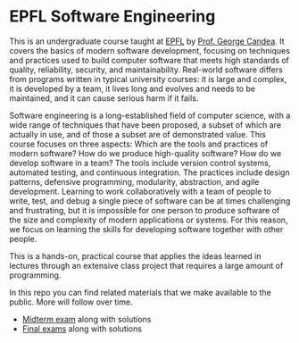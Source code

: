 # EPFL Software Engineering

This is an undergraduate course taught at [EPFL](http://ic.epfl.ch) by [Prof. George Candea](http://dslab.epfl.ch/people/candea). It covers the basics of modern software development, focusing on techniques and practices used to build computer software that meets high standards of quality, reliability, security, and maintainability. Real-world software differs from programs written in typical university courses: it is large and complex, it is developed by a team, it lives long and evolves and needs to be maintained, and it can cause serious harm if it fails.

Software engineering is a long-established field of computer science, with a wide range of techniques that have been proposed, a subset of which are actually in use, and of those a subset are of demonstrated value. This course focuses on three aspects: Which are the tools and practices of modern software? How do we produce high-quality software? How do we develop software in a team? The tools include version control systems, automated testing, and continuous integration. The practices include design patterns, defensive programming, modularity, abstraction, and agile development. Learning to work collaboratively with a team of people to write, test, and debug a single piece of software can be at times challenging and frustrating, but it is impossible for one person to produce software of the size and complexity of modern applications or systems. For this reason, we focus on learning the skills for developing software together with other people. 

This is a hands-on, practical course that applies the ideas learned in lectures through an extensive class project that requires a large amount of programming.

In this repo you can find related materials that we make available to the public. More will follow over time.

- [Midterm exam](exams/midterm/README.md) along with solutions
- [Final exams](exams/final/) along with solutions
